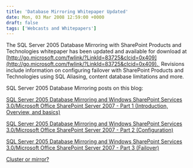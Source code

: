 ```yaml
---
title: 'Database Mirroring Whitepaper Updated'
date: Mon, 03 Mar 2008 12:59:00 +0000
draft: false
tags: ['Webcasts and Whitepapers']
---
```


The SQL Server 2005 Database Mirroring with SharePoint Products and Technologies whitepaper has been updated and available for download at [http://go.microsoft.com/fwlink/?LinkId=83725&clcid=0x409](http://go.microsoft.com/fwlink/?LinkId=83725&clcid=0x409).  Revisions include information on configuring failover with SharePoint Products and Technologies using SQL Aliasing, content database limitations and more.

SQL Server 2005 Database Mirroring posts on this blog:

[SQL Server 2005 Database Mirroring and Windows SharePoint Services 3.0/Microsoft Office SharePoint Server 2007 - Part 1 (Introduction, Overview, and basics)](http://blogs.technet.com/wbaer/archive/2007/04/23/sql-server-2005-database-mirroring-and-windows-sharepoint-services-3-0-microsoft-office-sharepoint-server-2007-part-1-introduction-overview-and-basics.aspx)

[SQL Server 2005 Database Mirroring and Windows SharePoint Services 3.0/Microsoft Office SharePoint Server 2007 - Part 2 (Configuration)](http://blogs.technet.com/wbaer/archive/2007/05/25/sql-server-2005-database-mirroring-and-windows-sharepoint-services-3-0-microsoft-office-sharepoint-server-2007-part-2-configuration.aspx)

[SQL Server 2005 Database Mirroring and Windows SharePoint Services 3.0/Microsoft Office SharePoint Server 2007 - Part 3 (Failover)](http://blogs.technet.com/wbaer/archive/2007/08/01/sql-server-2005-database-mirroring-and-windows-sharepoint-services-3-0-microsoft-office-sharepoint-server-2007-part-3-failover.aspx)

[Cluster or mirror?](http://blogs.technet.com/wbaer/archive/2007/08/15/cluster-or-mirror.aspx)